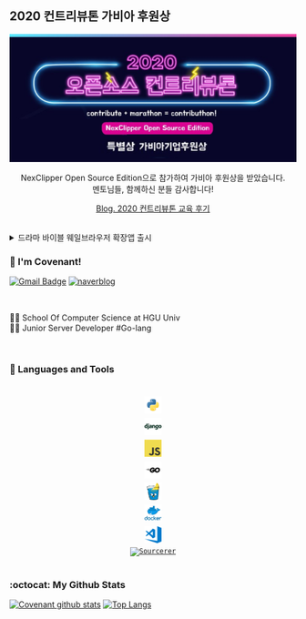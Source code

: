 
## 2020 컨트리뷰톤 가비아 후원상

<div align=center>

![img](./img/contributon.png)

NexClipper Open Source Edition으로 참가하여 가비아 후원상을 받았습니다. <br />
멘토님들, 함께하신 분들 감사합니다!

[Blog. 2020 컨트리뷰톤 교육 후기](https://covenant.tistory.com/199)

</div>

<br />

<details>
  <summary> 
    드라마 바이블 웨일브라우저 확장앱 출시
  </summary>

## 📣 드라마 바이블 웨일 확장앱 출시

<p align="center">
  <img src="https://github.com/whale-lab/drama-bible/blob/master/images/readme_cover.png?raw=true" width="60%"/>
</p>
<p align="center">
  <a href="https://store.whale.naver.com/detail/nifdgfjcbdoidcipoeolgfjafcjoljli"> 웨일 스토어 - 드라마바이블</a> 👈 바로가기!
</p>

--------

</details>

<h3> 🏃   I'm Covenant!  </h3>

[![Gmail Badge](https://img.shields.io/badge/-covenant.ko@kakao.com-c14438?style=flat-square&logo=Gmail&logoColor=white&link=mailto:covenant.ko)](mailto:anima94@kakao.com)
[![naverblog](https://img.shields.io/badge/Tistory-blog-badge)](http://covenant.tistory.com/)

<br />

👨‍🎓 School Of Computer Science at HGU Univㅤ<br />
👨‍💻 Junior Server Developer  #Go-lang  <br />

<!--
📄 [Resume](https://koeonyack.github.io/resume/) 
<img src="https://miro.medium.com/max/384/0*A6EB_Ykks5bPp_rM.gif" width="35px"/>
-->

<br />


### 🧰 Languages and Tools

<p align="center">
<code>
<img src="https://raw.githubusercontent.com/github/explore/80688e429a7d4ef2fca1e82350fe8e3517d3494d/topics/python/python.png" alt="Python" height="30" style="vertical-align:top; margin:4px">
<img src="https://raw.githubusercontent.com/github/explore/80688e429a7d4ef2fca1e82350fe8e3517d3494d/topics/django/django.png" alt="django" height="30" style="vertical-align:top; margin:4px">
<img src="https://raw.githubusercontent.com/github/explore/80688e429a7d4ef2fca1e82350fe8e3517d3494d/topics/javascript/javascript.png" alt="Javascript" height="30" style="vertical-align:top; margin:4px">
<img src="https://raw.githubusercontent.com/github/explore/80688e429a7d4ef2fca1e82350fe8e3517d3494d/topics/go/go.png" alt="go" height="30" style="vertical-align:top; margin:4px">
<img src="https://raw.githubusercontent.com/github/explore/51ecd5df4fcd5cd5377e6b2b00a330368b7b5f21/topics/gin/gin.png" alt="go" height="30" style="vertical-align:top; margin:4px">
<img src="https://raw.githubusercontent.com/github/explore/80688e429a7d4ef2fca1e82350fe8e3517d3494d/topics/docker/docker.png" alt="VS Code" height="30" style="vertical-align:top; margin:4px">
<img src="https://raw.githubusercontent.com/github/explore/80688e429a7d4ef2fca1e82350fe8e3517d3494d/topics/visual-studio-code/visual-studio-code.png" alt="VS Code" height="30" style="vertical-align:top; margin:4px">
<a href="https://sourcerer.io/koeonyack"><img src="https://sourcerer.io/icons/logo-sharing.svg"height="32px" alt="Sourcerer"></a>
  
</code>
</p>
  

### :octocat: My Github Stats

[![Covenant github stats](https://github-readme-stats.vercel.app/api?username=koeonyack&theme=vue&show_icons=true&hide=stars)](https://github.com/anuraghazra/github-readme-stats)
[![Top Langs](https://github-readme-stats.vercel.app/api/top-langs/?username=koeonyack&layout=compact)](https://github.com/anuraghazra/github-readme-stats)


<!--

<p align="center">
  
[![Tech Blog Badge](https://img.shields.io/badge/-Tech%20blog-black?style=flat-square&logo=github&link=https://ooeunz.tistory.com/)](http://covenant.tistory.com/)
[![Gmail Badge](https://img.shields.io/badge/Gmail-d14836?style=flat-square&logo=Gmail&logoColor=white&link=yuns994@gmail.com)](21300035@handong.edu)

</p>


**KoEonYack/koeonyack** is a ✨ _special_ ✨ repository because its `README.md` (this file) appears on your GitHub profile.

Here are some ideas to get you started:

- 🔭 I’m currently working on ...x
- 🌱 I’m currently learning ...
- 👯 I’m looking to collaborate on ...
- 🤔 I’m looking for help with ...
- 💬 Ask me about ...
- 📫 How to reach me: ...
- 😄 Pronouns: ...
- ⚡ Fun fact: ...
-->

